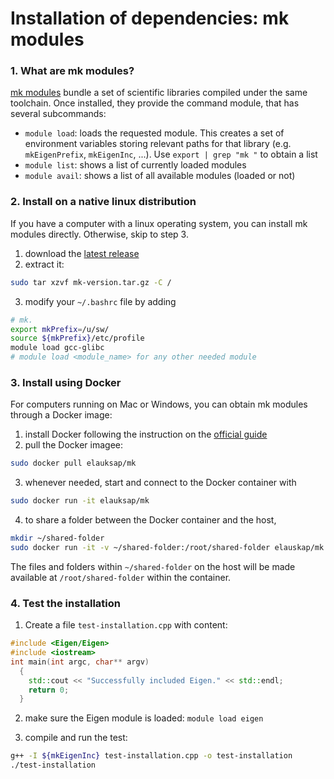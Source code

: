 # Installation of dependencies: mk modules

### 1. What are mk modules?

[mk modules](https://github.com/elauksap/mk) bundle a set of scientific libraries compiled under the same toolchain. Once installed, they provide the command module, that has several subcommands:
- `module load`: loads the requested module. This creates a set of environment variables storing relevant paths for that library (e.g. `mkEigenPrefix`, `mkEigenInc`, ...). Use  `export | grep "mk "`  to obtain a list
- `module list`: shows a list of currently loaded modules
- `module avail`: shows a list of all available modules (loaded or not)

### 2. Install on a native linux distribution

If you have a computer with a linux operating system, you can install mk modules directly. Otherwise, skip to step 3.
1. download the [latest release](https://github.com/elauksap/mk/releases)
2. extract it:
```bash
sudo tar xzvf mk-version.tar.gz -C /
```
3. modify your `~/.bashrc` file by adding
```bash
# mk.
export mkPrefix=/u/sw/
source ${mkPrefix}/etc/profile
module load gcc-glibc
# module load <module_name> for any other needed module
```

### 3. Install using Docker

For computers running on Mac or Windows, you can obtain mk modules through a Docker image:

1. install Docker following the instruction on the [official guide](https://docs.docker.com/get-docker/)
2. pull the Docker imagee:
```bash
sudo docker pull elauksap/mk
```
3. whenever needed, start and connect to the Docker container with
```bash
sudo docker run -it elauksap/mk
```
4. to share a folder between the Docker container and the host,
```bash
mkdir ~/shared-folder
sudo docker run -it -v ~/shared-folder:/root/shared-folder elauskap/mk
```
The files and folders within `~/shared-folder` on the host will be made available at `/root/shared-folder` within the container.

### 4. Test the installation

1. Create a file `test-installation.cpp` with content:
```cpp
#include <Eigen/Eigen>
#include <iostream>
int main(int argc, char** argv)
  {
    std::cout << "Successfully included Eigen." << std::endl;
    return 0;
  }
```

2. make sure the Eigen module is loaded: `module load eigen`

3. compile and run the test:
```bash
g++ -I ${mkEigenInc} test-installation.cpp -o test-installation
./test-installation
```
